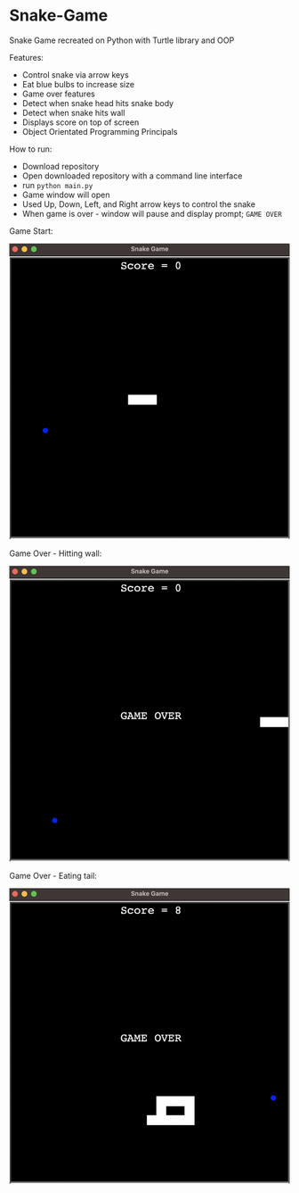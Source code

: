 # Snake-Game
 
Snake Game recreated on Python with Turtle library and OOP
 
Features:
- Control snake via arrow keys
- Eat blue bulbs to increase size
- Game over features
- Detect when snake head hits snake body
- Detect when snake hits wall
- Displays score on top of screen
- Object Orientated Programming Principals

How to run:
- Download repository
- Open downloaded repository with a command line interface
- run `python main.py`
- Game window will open
- Used Up, Down, Left, and Right arrow keys to control the snake
- When game is over - window will pause and display prompt; `GAME OVER`

Game Start:

![alt text](https://github.com/J0K3Rn/Snake-Game/blob/main/screenshots/game_start.png?raw=true) 

Game Over - Hitting wall:

![alt text](https://github.com/J0K3Rn/Snake-Game/blob/main/screenshots/game_over_wall.png?raw=true) 

Game Over - Eating tail:

![alt text](https://github.com/J0K3Rn/Snake-Game/blob/main/screenshots/game_over_tail.png?raw=true) 
